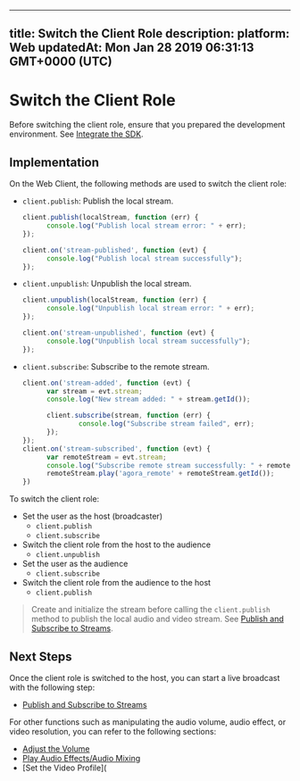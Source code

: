 
---
title: Switch the Client Role
description: 
platform: Web
updatedAt: Mon Jan 28 2019 06:31:13 GMT+0000 (UTC)
---
# Switch the Client Role
Before switching the client role, ensure that you prepared the development environment. See [Integrate the SDK](../../en/Interactive%20Broadcast/web_prepare.md).

## Implementation

On the Web Client, the following methods are used to switch the client role:

- `client.publish`: Publish the local stream.

  ```javascript
  client.publish(localStream, function (err) {
  		console.log("Publish local stream error: " + err);
  });
  
  client.on('stream-published', function (evt) {
  		console.log("Publish local stream successfully");
  });
  ```

- `client.unpublish`: Unpublish the local stream.

  ```javascript
  client.unpublish(localStream, function (err) {
  		console.log("Unpublish local stream error: " + err);
  });
  
  client.on('stream-unpublished', function (evt) {
  		console.log("Unpublish local stream successfully");
  });
  ```

- `client.subscribe`: Subscribe to the remote stream.

  ```javascript
  client.on('stream-added', function (evt) {
  		var stream = evt.stream;
  		console.log("New stream added: " + stream.getId());
  
  		client.subscribe(stream, function (err) {
  				console.log("Subscribe stream failed", err);
  		});
  });
  client.on('stream-subscribed', function (evt) {
  		var remoteStream = evt.stream;
  		console.log("Subscribe remote stream successfully: " + remoteStream.getId());
  		remoteStream.play('agora_remote' + remoteStream.getId());
  })
  ```

To switch the client role:

- Set the user as the host (broadcaster)
  - `client.publish`
  - `client.subscribe`
- Switch the client role from the host to the audience
  - `client.unpublish`
- Set the user as the audience
  - `client.subscribe`
- Switch the client role from the audience to the host
  - `client.publish`

> Create and initialize the stream before calling the `client.publish` method to publish the local audio and video stream. See [Publish and Subscribe to Streams](../../en/Interactive%20Broadcast/publish_web_video.md).

## Next Steps

Once the client role is switched to the host, you can start a live broadcast with the following step:

- [Publish and Subscribe to Streams](../../en/Interactive%20Broadcast/publish_web_live.md)

For other functions such as manipulating the audio volume, audio effect, or video resolution, you can refer to the following sections:

- [Adjust the Volume](../../en/Interactive%20Broadcast/volume_web.md)
- [Play Audio Effects/Audio Mixing](../../en/Interactive%20Broadcast/effect_mixing_web.md)
- [Set the Video Profile](

